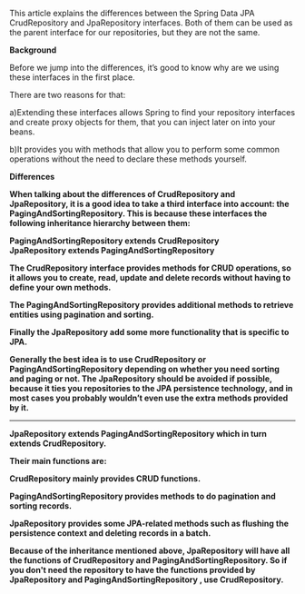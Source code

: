 
This article explains the differences between the Spring Data JPA CrudRepository and JpaRepository interfaces. 
Both of them can be used as the parent interface for our repositories, but they are not the same.

<b>Background</b>

Before we jump into the differences, it’s good to know why are we using these interfaces in the first place. 

There are two reasons for that:

a)Extending these interfaces allows Spring to find your repository interfaces and create proxy objects for them, that you can inject later on into your beans.

b)It provides you with methods that allow you to perform some common operations without the need to declare these methods yourself.

<b>Differences<b>
  
When talking about the differences of CrudRepository and JpaRepository, it is a good idea to take a third interface into account: the PagingAndSortingRepository. This is because these interfaces the following inheritance hierarchy between them:


 PagingAndSortingRepository extends CrudRepository
 <br/>
 JpaRepository extends PagingAndSortingRepository


The CrudRepository interface provides methods for CRUD operations, so it allows you to create, read, update and delete records without having to define your own methods. 

The PagingAndSortingRepository provides additional methods to retrieve entities using pagination and sorting. 

Finally the JpaRepository add some more functionality that is specific to JPA.

Generally the best idea is to use CrudRepository or PagingAndSortingRepository depending on whether you need sorting and paging or not. The JpaRepository should be avoided if possible, because it ties you repositories to the JPA persistence technology, and in most cases you probably wouldn’t even use the extra methods provided by it.

______________________________________________________________________________________________________________________________________


JpaRepository extends PagingAndSortingRepository which in turn extends CrudRepository.

Their main functions are:

CrudRepository mainly provides CRUD functions.

PagingAndSortingRepository provides methods to do pagination and sorting records.

JpaRepository provides some JPA-related methods such as flushing the persistence context and deleting records in a batch.

Because of the inheritance mentioned above, JpaRepository will have all the functions of CrudRepository and PagingAndSortingRepository. 
So if you don't need the repository to have the functions provided by JpaRepository and PagingAndSortingRepository , use CrudRepository.
